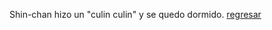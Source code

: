 Shin-chan hizo un "culin culin" y se quedo dormido. [regresar](create-your-own-adventure/espanol/canudos.md)
